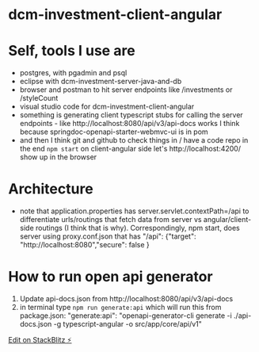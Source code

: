 # dcm-investment-client-angular

# Self, tools I use are
* postgres, with pgadmin and psql
* eclipse with dcm-investment-server-java-and-db
* browser and postman to hit server endpoints like /investments or /styleCount
* visual studio code for dcm-investment-client-angular
* something is generating client typescript stubs for calling the server endpoints - like http://localhost:8080/api/v3/api-docs works I think because springdoc-openapi-starter-webmvc-ui is in pom
* and then I think git and github to check things in / have a code repo
in the end `npm start` on client-angular side let's http://localhost:4200/ show up in the browser

# Architecture
* note that application.properties has server.servlet.contextPath=/api to differentiate urls/routings that fetch data from server vs angular/client-side routings (I think that is why). Correspondingly, npm start, does server using proxy.conf.json that has "/api": {"target": "http://localhost:8080","secure": false }

# How to run open api generator
1. Update api-docs.json from http://localhost:8080/api/v3/api-docs
2. in terminal type `npm run generate:api` which will run this from package.json: "generate:api": "openapi-generator-cli generate -i ./api-docs.json -g typescript-angular -o src/app/core/api/v1"

[Edit on StackBlitz ⚡️](https://stackblitz.com/edit/yvbic7)